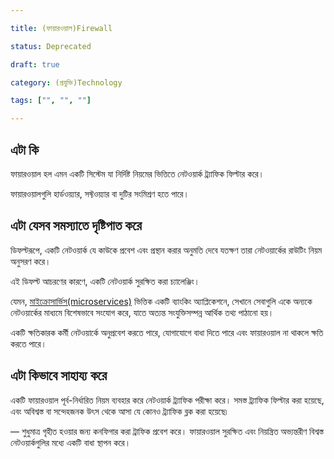 ```yaml
---

title: (ফায়ারওয়াল)Firewall

status: Deprecated

draft: true

category: (প্রযুক্তি)Technology

tags: ["", "", ""]

---
```


## এটা কি

ফায়ারওয়াল হল এমন একটি সিস্টেম যা নির্দিষ্ট নিয়মের ভিত্তিতে নেটওয়ার্ক ট্র্যাফিক ফিল্টার করে।

ফায়ারওয়ালগুলি হার্ডওয়্যার, সফ্টওয়্যার বা দুটির সংমিশ্রণ হতে পারে।

## এটা যেসব সমস্যাতে দৃষ্টিপাত করে

ডিফল্টরূপে, একটি নেটওয়ার্ক যে কাউকে প্রবেশ এবং প্রস্থান করার অনুমতি দেবে যতক্ষণ তারা নেটওয়ার্কের রাউটিং নিয়ম অনুসরণ করে।

এই ডিফল্ট আচরণের কারণে, একটি নেটওয়ার্ক সুরক্ষিত করা চ্যালেঞ্জিং।

যেমন, [মাইক্রোসার্ভিস(microservices)](/microservices/) ভিত্তিক একটি ব্যাংকিং অ্যাপ্লিকেশনে, সেখানে সেবাগুলি একে অন্যকে নেটওয়ার্কের মাধ্যমে বিশেষভাবে সংযোগ করে, যাতে অত্যন্ত সংযুক্তিসম্পন্ন আর্থিক তথ্য পাঠানো হয়।

একটি ক্ষতিকারক কর্মী নেটওয়ার্কে অনুপ্রবেশ করতে পারে, যোগাযোগে বাধা দিতে পারে এবং ফায়ারওয়াল না থাকলে ক্ষতি করতে পারে।

 

## এটা কিভাবে সাহায্য করে

একটি ফায়ারওয়াল পূর্ব-নির্ধারিত নিয়ম ব্যবহার করে নেটওয়ার্ক ট্র্যাফিক পরীক্ষা করে। সমস্ত ট্র্যাফিক ফিল্টার করা হয়েছে, এবং অবিশ্বস্ত বা সন্দেহজনক উৎস থেকে আসা যে কোনও ট্র্যাফিক ব্লক করা হয়েছে৷

— শুধুমাত্র গৃহীত হওয়ার জন্য কনফিগার করা ট্রাফিক প্রবেশ করে। ফায়ারওয়াল সুরক্ষিত এবং নিয়ন্ত্রিত অভ্যন্তরীণ বিশ্বস্ত নেটওয়ার্কগুলির মধ্যে একটি বাধা স্থাপন করে।
